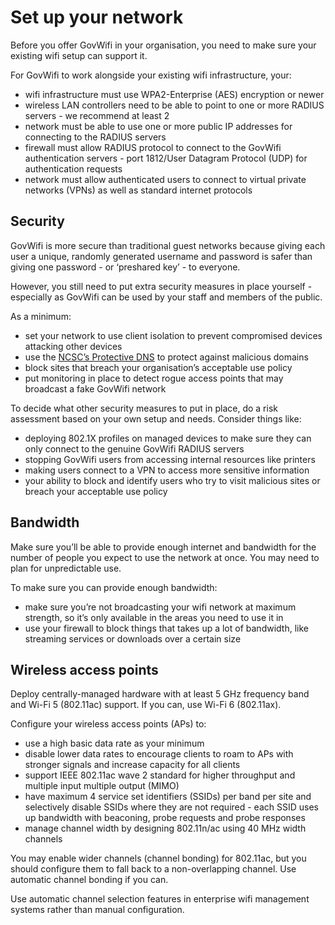 # Set up your network

Before you offer GovWifi in your organisation, you need to make sure your existing wifi setup can support it.

For GovWifi to work alongside your existing wifi infrastructure, your:

- wifi infrastructure must use WPA2-Enterprise (AES) encryption or newer
- wireless LAN controllers need to be able to point to one or more RADIUS servers - we recommend at least 2
- network must be able to use one or more public IP addresses for connecting to the RADIUS servers
- firewall must allow RADIUS protocol to connect to the GovWifi authentication servers - port 1812/User Datagram Protocol (UDP) for authentication requests
- network must allow authenticated users to connect to virtual private networks (VPNs) as well as standard internet protocols

## Security

GovWifi is more secure than traditional guest networks because giving each user a unique, randomly generated username and password is safer than giving one password - or ‘preshared key’ - to everyone.

However, you still need to put extra security measures in place yourself - especially as GovWifi can be used by your staff and members of the public.

As a minimum:

- set your network to use client isolation to prevent compromised devices attacking other devices
- use the [NCSC’s Protective DNS](https://www.ncsc.gov.uk/information/pdns) to protect against malicious domains
- block sites that breach your organisation’s acceptable use policy
- put monitoring in place to detect rogue access points that may broadcast a fake GovWifi network

To decide what other security measures to put in place, do a risk assessment based on your own setup and needs. Consider things like:

- deploying 802.1X profiles on managed devices to make sure they can only connect to the genuine GovWifi RADIUS servers
- stopping GovWifi users from accessing internal resources like printers
- making users connect to a VPN to access more sensitive information
- your ability to block and identify users who try to visit malicious sites or breach your acceptable use policy

## Bandwidth

Make sure you’ll be able to provide enough internet and bandwidth for the number of people you expect to use the network at once. You may need to plan for unpredictable use.

To make sure you can provide enough bandwidth:

- make sure you’re not broadcasting your wifi network at maximum strength, so it’s only available in the areas you need to use it in
- use your firewall to block things that takes up a lot of bandwidth, like streaming services or downloads over a certain size

## Wireless access points 

Deploy centrally-managed hardware with at least 5 GHz frequency band and Wi-Fi 5 (802.11ac) support. If you can, use Wi-Fi 6 (802.11ax).

Configure your wireless access points (APs) to:

- use a high basic data rate as your minimum
- disable lower data rates to encourage clients to roam to APs with stronger signals and increase capacity for all clients
- support IEEE 802.11ac wave 2 standard for higher throughput and multiple input multiple output (MIMO)
- have maximum 4 service set identifiers (SSIDs) per band per site and selectively disable SSIDs where they are not required - each SSID uses up bandwidth with beaconing, probe requests and probe responses
- manage channel width by designing 802.11n/ac using 40 MHz width channels

You may enable wider channels (channel bonding) for 802.11ac, but you should configure them to fall back to a non-overlapping channel. Use automatic channel bonding if you can.

Use automatic channel selection features in enterprise wifi management systems rather than manual configuration.
